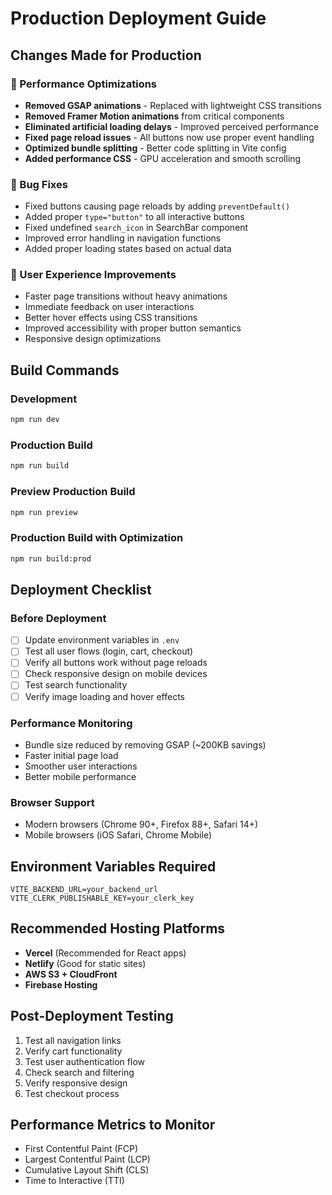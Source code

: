 # Production Deployment Guide

## Changes Made for Production

### 🚀 Performance Optimizations
- **Removed GSAP animations** - Replaced with lightweight CSS transitions
- **Removed Framer Motion animations** from critical components
- **Eliminated artificial loading delays** - Improved perceived performance
- **Fixed page reload issues** - All buttons now use proper event handling
- **Optimized bundle splitting** - Better code splitting in Vite config
- **Added performance CSS** - GPU acceleration and smooth scrolling

### 🐛 Bug Fixes
- Fixed buttons causing page reloads by adding `preventDefault()`
- Added proper `type="button"` to all interactive buttons
- Fixed undefined `search_icon` in SearchBar component
- Improved error handling in navigation functions
- Added proper loading states based on actual data

### 🎨 User Experience Improvements
- Faster page transitions without heavy animations
- Immediate feedback on user interactions
- Better hover effects using CSS transitions
- Improved accessibility with proper button semantics
- Responsive design optimizations

## Build Commands

### Development
```bash
npm run dev
```

### Production Build
```bash
npm run build
```

### Preview Production Build
```bash
npm run preview
```

### Production Build with Optimization
```bash
npm run build:prod
```

## Deployment Checklist

### Before Deployment
- [ ] Update environment variables in `.env`
- [ ] Test all user flows (login, cart, checkout)
- [ ] Verify all buttons work without page reloads
- [ ] Check responsive design on mobile devices
- [ ] Test search functionality
- [ ] Verify image loading and hover effects

### Performance Monitoring
- Bundle size reduced by removing GSAP (~200KB savings)
- Faster initial page load
- Smoother user interactions
- Better mobile performance

### Browser Support
- Modern browsers (Chrome 90+, Firefox 88+, Safari 14+)
- Mobile browsers (iOS Safari, Chrome Mobile)

## Environment Variables Required
```
VITE_BACKEND_URL=your_backend_url
VITE_CLERK_PUBLISHABLE_KEY=your_clerk_key
```

## Recommended Hosting Platforms
- **Vercel** (Recommended for React apps)
- **Netlify** (Good for static sites)
- **AWS S3 + CloudFront**
- **Firebase Hosting**

## Post-Deployment Testing
1. Test all navigation links
2. Verify cart functionality
3. Test user authentication flow
4. Check search and filtering
5. Verify responsive design
6. Test checkout process

## Performance Metrics to Monitor
- First Contentful Paint (FCP)
- Largest Contentful Paint (LCP)
- Cumulative Layout Shift (CLS)
- Time to Interactive (TTI)